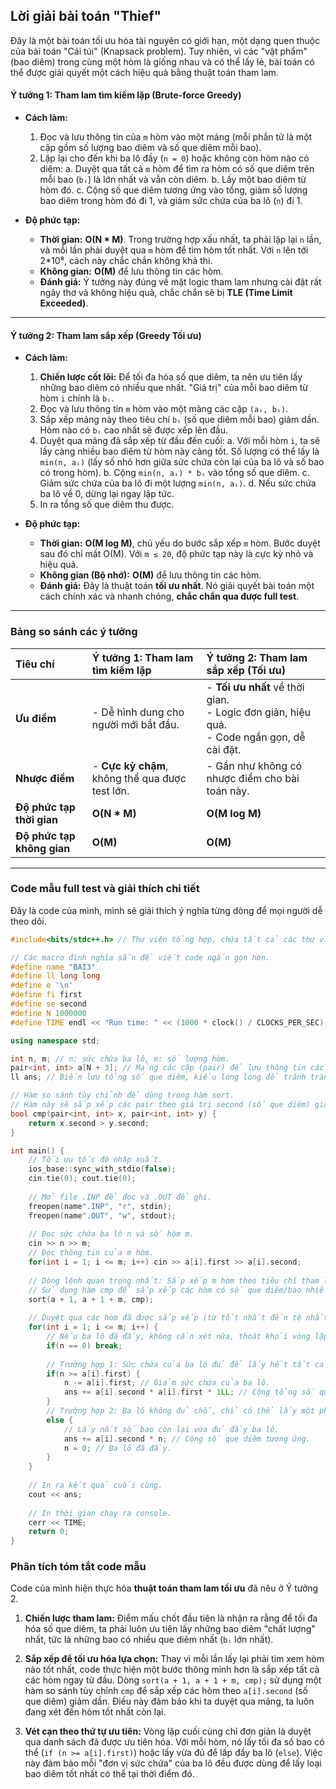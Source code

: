 ## **Lời giải bài toán "Thief"**

Đây là một bài toán tối ưu hóa tài nguyên có giới hạn, một dạng quen thuộc của bài toán "Cái túi" (Knapsack problem). Tuy nhiên, vì các "vật phẩm" (bao diêm) trong cùng một hòm là giống nhau và có thể lấy lẻ, bài toán có thể được giải quyết một cách hiệu quả bằng thuật toán tham lam.

#### **Ý tưởng 1: Tham lam tìm kiếm lặp (Brute-force Greedy)**

*   **Cách làm:**
    1.  Đọc và lưu thông tin của `m` hòm vào một mảng (mỗi phần tử là một cặp gồm số lượng bao diêm và số que diêm mỗi bao).
    2.  Lặp lại cho đến khi ba lô đầy (`n = 0`) hoặc không còn hòm nào có diêm:
        a.  Duyệt qua tất cả `m` hòm để tìm ra hòm có số que diêm trên mỗi bao (`bᵢ`) là lớn nhất và vẫn còn diêm.
        b.  Lấy một bao diêm từ hòm đó.
        c.  Cộng số que diêm tương ứng vào tổng, giảm số lượng bao diêm trong hòm đó đi 1, và giảm sức chứa của ba lô (`n`) đi 1.

*   **Độ phức tạp:**
    *   **Thời gian:** **O(N * M)**. Trong trường hợp xấu nhất, ta phải lặp lại `n` lần, và mỗi lần phải duyệt qua `m` hòm để tìm hòm tốt nhất. Với `n` lên tới 2*10⁸, cách này chắc chắn không khả thi.
    *   **Không gian:** **O(M)** để lưu thông tin các hòm.
    *   **Đánh giá:** Ý tưởng này đúng về mặt logic tham lam nhưng cài đặt rất ngây thơ và không hiệu quả, chắc chắn sẽ bị **TLE (Time Limit Exceeded)**.

---

#### **Ý tưởng 2: Tham lam sắp xếp (Greedy Tối ưu)**

*   **Cách làm:**
    1.  **Chiến lược cốt lõi:** Để tối đa hóa số que diêm, ta nên ưu tiên lấy những bao diêm có nhiều que nhất. "Giá trị" của mỗi bao diêm từ hòm `i` chính là `bᵢ`.
    2.  Đọc và lưu thông tin `m` hòm vào một mảng các cặp `(aᵢ, bᵢ)`.
    3.  Sắp xếp mảng này theo tiêu chí `bᵢ` (số que diêm mỗi bao) giảm dần. Hòm nào có `bᵢ` cao nhất sẽ được xếp lên đầu.
    4.  Duyệt qua mảng đã sắp xếp từ đầu đến cuối:
        a.  Với mỗi hòm `i`, ta sẽ lấy càng nhiều bao diêm từ hòm này càng tốt. Số lượng có thể lấy là `min(n, aᵢ)` (lấy số nhỏ hơn giữa sức chứa còn lại của ba lô và số bao có trong hòm).
        b.  Cộng `min(n, aᵢ) * bᵢ` vào tổng số que diêm.
        c.  Giảm sức chứa của ba lô đi một lượng `min(n, aᵢ)`.
        d.  Nếu sức chứa ba lô về 0, dừng lại ngay lập tức.
    5.  In ra tổng số que diêm thu được.

*   **Độ phức tạp:**
    *   **Thời gian:** **O(M log M)**, chủ yếu do bước sắp xếp `m` hòm. Bước duyệt sau đó chỉ mất O(M). Với `m ≤ 20`, độ phức tạp này là cực kỳ nhỏ và hiệu quả.
    *   **Không gian (Bộ nhớ):** **O(M)** để lưu thông tin các hòm.
    *   **Đánh giá:** Đây là thuật toán **tối ưu nhất**. Nó giải quyết bài toán một cách chính xác và nhanh chóng, **chắc chắn qua được full test**.

---

### **Bảng so sánh các ý tưởng**

| Tiêu chí | Ý tưởng 1: Tham lam tìm kiếm lặp | Ý tưởng 2: Tham lam sắp xếp (Tối ưu) |
| :--- | :--- | :--- |
| **Ưu điểm** | - Dễ hình dung cho người mới bắt đầu. | - **Tối ưu nhất** về thời gian.<br>- Logic đơn giản, hiệu quả.<br>- Code ngắn gọn, dễ cài đặt. |
| **Nhược điểm** | - **Cực kỳ chậm**, không thể qua được test lớn. | - Gần như không có nhược điểm cho bài toán này. |
| **Độ phức tạp thời gian** | **O(N * M)** | **O(M log M)** |
| **Độ phức tạp không gian**| **O(M)** | **O(M)** |

---
### **Code mẫu full test và giải thích chi tiết**

Đây là code của mình, mình sẽ giải thích ý nghĩa từng dòng để mọi người dễ theo dõi.

```cpp
#include<bits/stdc++.h> // Thư viện tổng hợp, chứa tất cả các thư viện chuẩn.

// Các macro định nghĩa sẵn để viết code ngắn gọn hơn.
#define name "BAI3"
#define ll long long
#define e '\n'
#define fi first
#define se second
#define N 1000000
#define TIME endl << "Run time: " << (1000 * clock() / CLOCKS_PER_SEC) << "ms" << endl

using namespace std;

int n, m; // n: sức chứa ba lô, m: số lượng hòm.
pair<int, int> a[N + 3]; // Mảng các cặp (pair) để lưu thông tin các hòm. a[i].first là số bao, a[i].second là số que/bao.
ll ans; // Biến lưu tổng số que diêm, kiểu long long để tránh tràn số.

// Hàm so sánh tùy chỉnh để dùng trong hàm sort.
// Hàm này sẽ sắp xếp các pair theo giá trị second (số que diêm) giảm dần.
bool cmp(pair<int, int> x, pair<int, int> y) {
	return x.second > y.second;
}

int main() {
	// Tối ưu tốc độ nhập xuất.
	ios_base::sync_with_stdio(false);
	cin.tie(0); cout.tie(0);
	
	// Mở file .INP để đọc và .OUT để ghi.
	freopen(name".INP", "r", stdin);
	freopen(name".OUT", "w", stdout);
	
	// Đọc sức chứa ba lô n và số hòm m.
	cin >> n >> m;
	// Đọc thông tin của m hòm.
	for(int i = 1; i <= m; i++) cin >> a[i].first >> a[i].second;
	
	// Dòng lệnh quan trọng nhất: Sắp xếp m hòm theo tiêu chí tham lam.
	// Sử dụng hàm cmp để sắp xếp các hòm có số que diêm/bao nhiều nhất lên trước.
	sort(a + 1, a + 1 + m, cmp);
	
	// Duyệt qua các hòm đã được sắp xếp (từ tốt nhất đến tệ nhất).
	for(int i = 1; i <= m; i++) {
		// Nếu ba lô đã đầy, không cần xét nữa, thoát khỏi vòng lặp.
		if(n == 0) break;
		
		// Trường hợp 1: Sức chứa của ba lô đủ để lấy hết tất cả các bao diêm trong hòm hiện tại.
		if(n >= a[i].first) {
			n -= a[i].first; // Giảm sức chứa của ba lô.
			ans += a[i].second * a[i].first * 1LL; // Cộng tổng số que diêm từ hòm này vào kết quả. (1LL để đảm bảo phép nhân là long long)
		} 
		// Trường hợp 2: Ba lô không đủ chỗ, chỉ có thể lấy một phần.
		else {
			// Lấy nốt số bao còn lại vừa đủ đầy ba lô.
			ans += a[i].second * n; // Cộng số que diêm tương ứng.
			n = 0; // Ba lô đã đầy.
		}
	}
	
	// In ra kết quả cuối cùng.
	cout << ans;
	
	// In thời gian chạy ra console.
	cerr << TIME;
	return 0;
}	
```

### **Phân tích tóm tắt code mẫu**

Code của mình hiện thực hóa **thuật toán tham lam tối ưu** đã nêu ở Ý tưởng 2.

1.  **Chiến lược tham lam:** Điểm mấu chốt đầu tiên là nhận ra rằng để tối đa hóa số que diêm, ta phải luôn ưu tiên lấy những bao diêm "chất lượng" nhất, tức là những bao có nhiều que diêm nhất (`bᵢ` lớn nhất).

2.  **Sắp xếp để tối ưu hóa lựa chọn:** Thay vì mỗi lần lấy lại phải tìm xem hòm nào tốt nhất, code thực hiện một bước thông minh hơn là sắp xếp tất cả các hòm ngay từ đầu. Dòng `sort(a + 1, a + 1 + m, cmp);` sử dụng một hàm so sánh tùy chỉnh `cmp` để sắp xếp các hòm theo `a[i].second` (số que diêm) giảm dần. Điều này đảm bảo khi ta duyệt qua mảng, ta luôn đang xét đến hòm tốt nhất còn lại.

3.  **Vét cạn theo thứ tự ưu tiên:** Vòng lặp cuối cùng chỉ đơn giản là duyệt qua danh sách đã được ưu tiên hóa. Với mỗi hòm, nó lấy tối đa số bao có thể (`if (n >= a[i].first)`) hoặc lấy vừa đủ để lấp đầy ba lô (`else`). Việc này đảm bảo mỗi "đơn vị sức chứa" của ba lô đều được dùng để lấy loại bao diêm tốt nhất có thể tại thời điểm đó.
